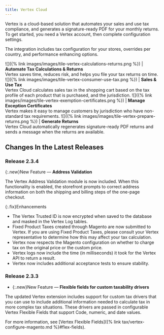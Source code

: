 ```yaml
---
title: Vertex Cloud
---
```


Vertex is a cloud-based solution that automates your sales and use tax compliance, and generates a signature-ready PDF for your monthly returns. To get started, you need a Vertex account, then complete configuration settings.

The integration includes tax configuration for your stores, overrides per country, and performance enhancing options.

![]({% link images/images/tile-vertex-calculations-returns.png %}) | **Automate Tax Calculations & Returns**<br>Vertex saves time, reduces risk, and helps you file your tax returns on time.
![]({% link images/images/tile-vertex-consumer-use-tax.png %}) | **Sales & Use Tax**<br>Vertex Cloud calculates sales tax in the shopping cart based on the tax profile of each product that is purchased, and the jurisdiction.
![]({% link images/images/tile-vertex-exemption-certificates.png %}) | **Manage Exception Certificates**<br>Vertex makes it easy to manage customers by jurisdiction who have non-standard tax requirements.
![]({% link images/images/tile-vertex-prepare-returns.png %}) | **Generate Returns**<br>Vertex Cloud automatically regenerates signature-ready PDF returns and sends a message when the returns are available.

## Changes In the Latest Releases

### Release 2.3.4

{:.new}New Feature — **Address Validation**

The Vertex Address Validation module is now included. When this functionality is enabled, the storefront prompts to correct address information on both the shipping and billing steps of the one-page checkout.

{:.fix}Enhancements

- The Vertex Trusted ID is now encrypted when saved to the database and masked in the Vertex Log tables.
- Fixed Product Taxes created through Magento are now submitted to Vertex. If you are using Fixed Product Taxes, please consult your Vertex representative to determine how this may affect your tax calculation.
- Vertex now respects the Magento configuration on whether to charge tax on the original price or the custom price.
- Vertex logs now include the time (in milliseconds) it took for the Vertex API to return a result.
- Vertex now includes additional acceptance tests to ensure stability.

### Release 2.3.3

- {:.new}New Feature — **Flexible fields for custom taxability drivers**

The updated Vertex extension includes support for custom tax drivers that you can use to include additional information needed to calculate tax in more complex tax situations. These drivers are passed in configurable Vertex Flexible Fields that support Code, numeric, and date values.

For more information, see [Vertex Flexible Fields]({% link tax/vertex-configure-magento.md %}#flex-fields).
